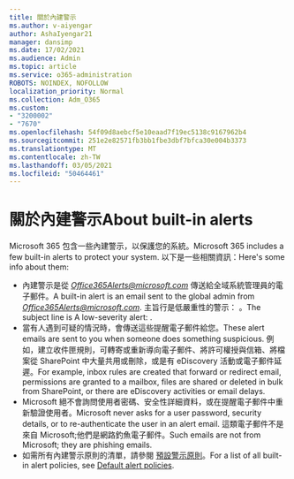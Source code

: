 ```yaml
---
title: 關於內建警示
ms.author: v-aiyengar
author: AshaIyengar21
manager: dansimp
ms.date: 17/02/2021
ms.audience: Admin
ms.topic: article
ms.service: o365-administration
ROBOTS: NOINDEX, NOFOLLOW
localization_priority: Normal
ms.collection: Adm_O365
ms.custom:
- "3200002"
- "7670"
ms.openlocfilehash: 54f09d8aebcf5e10eaad7f19ec5138c9167962b4
ms.sourcegitcommit: 251e2e82571fb3bb1fbe3dbf7bfca30e004b3373
ms.translationtype: MT
ms.contentlocale: zh-TW
ms.lasthandoff: 03/05/2021
ms.locfileid: "50464461"
---
```

# <a name="about-built-in-alerts"></a><span data-ttu-id="f8ba9-102">關於內建警示</span><span class="sxs-lookup"><span data-stu-id="f8ba9-102">About built-in alerts</span></span>

<span data-ttu-id="f8ba9-103">Microsoft 365 包含一些內建警示，以保護您的系統。</span><span class="sxs-lookup"><span data-stu-id="f8ba9-103">Microsoft 365 includes a few built-in alerts to protect your system.</span></span> <span data-ttu-id="f8ba9-104">以下是一些相關資訊：</span><span class="sxs-lookup"><span data-stu-id="f8ba9-104">Here's some info about them:</span></span>

- <span data-ttu-id="f8ba9-105">內建警示是從 *Office365Alerts@microsoft.com* 傳送給全域系統管理員的電子郵件。</span><span class="sxs-lookup"><span data-stu-id="f8ba9-105">A built-in alert is an email sent to the global admin from *Office365Alerts@microsoft.com*.</span></span> <span data-ttu-id="f8ba9-106">主旨行是低嚴重性的警示： <name of alert policy> 。</span><span class="sxs-lookup"><span data-stu-id="f8ba9-106">The subject line is A low-severity alert: <name of alert policy>.</span></span>
- <span data-ttu-id="f8ba9-107">當有人遇到可疑的情況時，會傳送這些提醒電子郵件給您。</span><span class="sxs-lookup"><span data-stu-id="f8ba9-107">These alert emails are sent to you when someone does something suspicious.</span></span> <span data-ttu-id="f8ba9-108">例如，建立收件匣規則，可轉寄或重新導向電子郵件、將許可權授與信箱、將檔案從 SharePoint 中大量共用或刪除，或是有 eDiscovery 活動或電子郵件延遲。</span><span class="sxs-lookup"><span data-stu-id="f8ba9-108">For example, inbox rules are created that forward or redirect email, permissions are granted to a mailbox, files are shared or deleted in bulk from SharePoint, or there are eDiscovery activities or email delays.</span></span>
- <span data-ttu-id="f8ba9-109">Microsoft 絕不會詢問使用者密碼、安全性詳細資料，或在提醒電子郵件中重新驗證使用者。</span><span class="sxs-lookup"><span data-stu-id="f8ba9-109">Microsoft never asks for a user password, security details, or to re-authenticate the user in an alert email.</span></span> <span data-ttu-id="f8ba9-110">這類電子郵件不是來自 Microsoft;他們是網路釣魚電子郵件。</span><span class="sxs-lookup"><span data-stu-id="f8ba9-110">Such emails are not from Microsoft; they are phishing emails.</span></span>
- <span data-ttu-id="f8ba9-111">如需所有內建警示原則的清單，請參閱 [預設警示原則](https://go.microsoft.com/fwlink/?linkid=2103170)。</span><span class="sxs-lookup"><span data-stu-id="f8ba9-111">For a list of all built-in alert policies, see [Default alert policies](https://go.microsoft.com/fwlink/?linkid=2103170).</span></span>